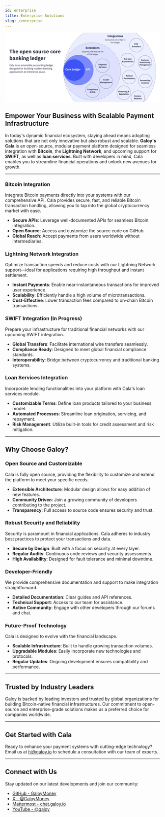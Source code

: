 ```yaml
---
id: enterprise
title: Enterprise Solutions
slug: /enterprise
---
```


![The Open Source Core Banking Ledger - Core Ledger, API, Extensions, Integrations](/img/enterprise-integrations-banner.png)

## Empower Your Business with Scalable Payment Infrastructure

In today's dynamic financial ecosystem, staying ahead means adopting solutions that are not only innovative but also robust and scalable. **Galoy's Cala** is an open-source, modular payment platform designed for seamless integration with **Bitcoin**, the **Lightning Network**, and upcoming support for **SWIFT**, as well as **loan services**. Built with developers in mind, Cala enables you to streamline financial operations and unlock new avenues for growth.

---

### Bitcoin Integration

Integrate Bitcoin payments directly into your systems with our comprehensive API. Cala provides secure, fast, and reliable Bitcoin transaction handling, allowing you to tap into the global cryptocurrency market with ease.

- **Secure APIs**: Leverage well-documented APIs for seamless Bitcoin integration.
- **Open Source**: Access and customize the source code on GitHub.
- **Global Reach**: Accept payments from users worldwide without intermediaries.

### Lightning Network Integration

Optimize transaction speeds and reduce costs with our Lightning Network support—ideal for applications requiring high throughput and instant settlement.

- **Instant Payments**: Enable near-instantaneous transactions for improved user experience.
- **Scalability**: Efficiently handle a high volume of microtransactions.
- **Cost-Effective**: Lower transaction fees compared to on-chain Bitcoin transactions.

### SWIFT Integration (In Progress)

Prepare your infrastructure for traditional financial networks with our upcoming SWIFT integration.

- **Global Transfers**: Facilitate international wire transfers seamlessly.
- **Compliance Ready**: Designed to meet global financial compliance standards.
- **Interoperability**: Bridge between cryptocurrency and traditional banking systems.

### Loan Services Integration

Incorporate lending functionalities into your platform with Cala's loan services module.

- **Customizable Terms**: Define loan products tailored to your business model.
- **Automated Processes**: Streamline loan origination, servicing, and repayment.
- **Risk Management**: Utilize built-in tools for credit assessment and risk mitigation.

---

## Why Choose Galoy?

### Open Source and Customizable

Cala is fully open source, providing the flexibility to customize and extend the platform to meet your specific needs.

- **Extensible Architecture**: Modular design allows for easy addition of new features.
- **Community Driven**: Join a growing community of developers contributing to the project.
- **Transparency**: Full access to source code ensures security and trust.

### Robust Security and Reliability

Security is paramount in financial applications. Cala adheres to industry best practices to protect your transactions and data.

- **Secure by Design**: Built with a focus on security at every layer.
- **Regular Audits**: Continuous code reviews and security assessments.
- **High Availability**: Designed for fault tolerance and minimal downtime.

### Developer-Friendly

We provide comprehensive documentation and support to make integration straightforward.

- **Detailed Documentation**: Clear guides and API references.
- **Technical Support**: Access to our team for assistance.
- **Active Community**: Engage with other developers through our forums and chat.

### Future-Proof Technology

Cala is designed to evolve with the financial landscape.

- **Scalable Infrastructure**: Built to handle growing transaction volumes.
- **Upgradable Modules**: Easily incorporate new technologies and protocols.
- **Regular Updates**: Ongoing development ensures compatibility and performance.

---

## Trusted by Industry Leaders

Galoy is backed by leading investors and trusted by global organizations for building Bitcoin-native financial infrastructures. Our commitment to open-source and enterprise-grade solutions makes us a preferred choice for companies worldwide.

---

## Get Started with Cala

Ready to enhance your payment systems with cutting-edge technology? Email us at [hi@galoy.io](mailto:hi@galoy.io) to schedule a consultation with our team of experts.

---

## Connect with Us

Stay updated on our latest developments and join our community:

- [GitHub - GaloyMoney](https://github.com/GaloyMoney)
- [X - @GaloyMoney](https://x.com/galoymoney)
- [Mattermost - chat.galoy.io](https://chat.galoy.io)
- [YouTube - @galoy](https://www.youtube.com/channel/galoymoney)
